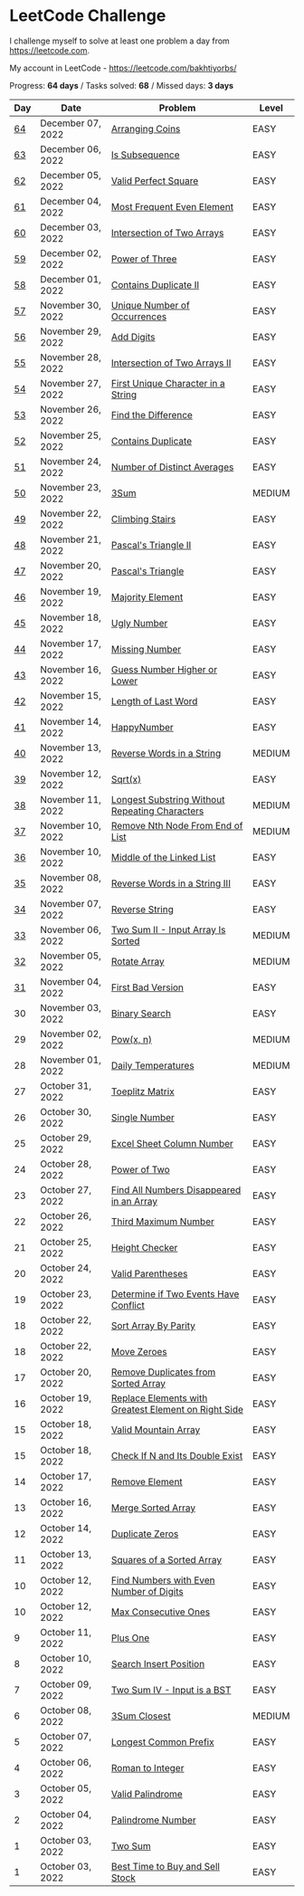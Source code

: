 # LeetCode Challenge
I challenge myself to solve at least one problem a day from https://leetcode.com. 

My account in LeetCode - https://leetcode.com/bakhtiyorbs/ 

Progress: **64 days** / Tasks solved: **68** / Missed days: **3 days**

| Day                                                        | Date              | Problem                                                                                                                                    | Level  |
|------------------------------------------------------------|-------------------|--------------------------------------------------------------------------------------------------------------------------------------------|--------|
| [64](./src/ArrangingCoins)                                 | December 07, 2022 | [Arranging Coins](https://leetcode.com/problems/arranging-coins)                                                                           | EASY   |
| [63](./src/IsSubsequence.php)                              | December 06, 2022 | [Is Subsequence](https://leetcode.com/problems/is-subsequence)                                                                             | EASY   |
| [62](./src/ValidPerfectSquare.php)                         | December 05, 2022 | [Valid Perfect Square](https://leetcode.com/problems/valid-perfect-square)                                                                 | EASY   |
| [61](./src/ValidPerfectSquare.php)                         | December 04, 2022 | [Most Frequent Even Element](https://leetcode.com/problems/most-frequent-even-element)                                                     | EASY   |
| [60](./src/TwoArrayIntersection.php)                       | December 03, 2022 | [Intersection of Two Arrays](https://leetcode.com/problems/intersection-of-two-arrays)                                                     | EASY   |
| [59](./src/PowerOfThree.php)                               | December 02, 2022 | [Power of Three](https://leetcode.com/problems/power-of-three)                                                                             | EASY   |
| [58](./src/ContainsDuplicateII.php)                        | December 01, 2022 | [Contains Duplicate II](https://leetcode.com/problems/contains-duplicate-ii)                                                               | EASY   |
| [57](./src/UniqueNumberOfOccurrence.php)                   | November 30, 2022 | [Unique Number of Occurrences](https://leetcode.com/problems/unique-number-of-occurrences)                                                 | EASY   |
| [56](./src/AddDigits.php)                                  | November 29, 2022 | [Add Digits](https://leetcode.com/problems/add-digits)                                                                                     | EASY   |
| [55](./src/TwoArraysIntersectionII.php)                    | November 28, 2022 | [Intersection of Two Arrays II](https://leetcode.com/problems/intersection-of-two-arrays-ii)                                               | EASY   |
| [54](./src/FirstUniqueCharacter.php)                       | November 27, 2022 | [First Unique Character in a String](https://leetcode.com/problems/first-unique-character-in-a-string)                                     | EASY   |
| [53](./src/FindDifference.php)                             | November 26, 2022 | [Find the Difference](https://leetcode.com/problems/find-the-difference)                                                                   | EASY   |
| [52](./src/ContainsDuplicate.php)                          | November 25, 2022 | [Contains Duplicate](https://leetcode.com/problems/contains-duplicate)                                                                     | EASY   |
| [51](./src/DistinctAveragesNumber.php)                     | November 24, 2022 | [Number of Distinct Averages](https://leetcode.com/problems/number-of-distinct-averages)                                                   | EASY   |
| [50](./src/ThreeSum.php)                                   | November 23, 2022 | [3Sum](https://leetcode.com/problems/3sum)                                                                                                 | MEDIUM |
| [49](./src/ClimbingStairs.php)                             | November 22, 2022 | [Climbing Stairs](https://leetcode.com/problems/climbing-stairs)                                                                           | EASY   |
| [48](./src/PascalTriangleII.php)                           | November 21, 2022 | [Pascal's Triangle II](https://leetcode.com/problems/pascals-triangle-ii)                                                                  | EASY   |
| [47](./src/PascalTriangle.php)                             | November 20, 2022 | [Pascal's Triangle](https://leetcode.com/problems/pascals-triangle)                                                                        | EASY   |
| [46](./src/MajorityElement.php)                            | November 19, 2022 | [Majority Element](https://leetcode.com/problems/majority-element)                                                                         | EASY   |
| [45](./src/UglyNumber.php)                                 | November 18, 2022 | [Ugly Number](https://leetcode.com/problems/ugly-number)                                                                                   | EASY   |
| [44](./src/MissingNumber.php)                              | November 17, 2022 | [Missing Number](https://leetcode.com/problems/missing-number)                                                                             | EASY   |
| [43](./src/GuessNumber.php)                                | November 16, 2022 | [Guess Number Higher or Lower](https://leetcode.com/problems/guess-number-higher-or-lower)                                                 | EASY   |
| [42](./src/LastWordLength.php)                             | November 15, 2022 | [Length of Last Word](https://leetcode.com/problems/length-of-last-word)                                                                   | EASY   |
| [41](./src/HappyNumber.php)                                | November 14, 2022 | [HappyNumber](https://leetcode.com/problems/happy-number)                                                                                  | EASY   |
| [40](./src/ReverseWordsInString.php)                       | November 13, 2022 | [Reverse Words in a String](https://leetcode.com/problems/reverse-words-in-a-string)                                                       | MEDIUM |
| [39](./src/Sqrt.php)                                       | November 12, 2022 | [Sqrt(x)](https://leetcode.com/problems/sqrtx)                                                                                             | EASY   |
| [38](./src/LongestSubstringWithoutRepeatingCharacters.php) | November 11, 2022 | [Longest Substring Without Repeating Characters](https://leetcode.com/problems/longest-substring-without-repeating-characters)             | MEDIUM |
| [37](./src/RemoveNodeFromList.php)                         | November 10, 2022 | [Remove Nth Node From End of List](https://leetcode.com/problems/remove-nth-node-from-end-of-list)                                         | MEDIUM |
| [36](./src/LinkedListMiddle.php)                           | November 10, 2022 | [Middle of the Linked List](https://leetcode.com/problems/middle-of-the-linked-list)                                                       | EASY   |
| [35](./src/ReverseWords.php)                               | November 08, 2022 | [Reverse Words in a String III](https://leetcode.com/problems/reverse-words-in-a-string-iii)                                               | EASY   |
| [34](./src/ReverseString.php)                              | November 07, 2022 | [Reverse String](https://leetcode.com/problems/reverse-string)                                                                             | EASY   |
| [33](./src/TwoSumSortedArray.php)                          | November 06, 2022 | [Two Sum II - Input Array Is Sorted](https://leetcode.com/problems/two-sum-ii-input-array-is-sorted)                                       | MEDIUM |
| [32](./src/RotateArray.php)                                | November 05, 2022 | [Rotate Array](https://leetcode.com/problems/rotate-array)                                                                                 | MEDIUM |
| [31](.src/FirstBadVersion.php)                             | November 04, 2022 | [First Bad Version](https://leetcode.com/problems/first-bad-version)                                                                       | EASY   |
| 30                                                         | November 03, 2022 | [Binary Search](https://leetcode.com/problems/binary-search)                                                                               | EASY   |
| 29                                                         | November 02, 2022 | [Pow(x, n)](https://leetcode.com/problems/powx-n)                                                                                          | MEDIUM |
| 28                                                         | November 01, 2022 | [Daily Temperatures](https://leetcode.com/problems/daily-temperatures)                                                                     | MEDIUM |
| 27                                                         | October 31, 2022  | [Toeplitz Matrix](https://leetcode.com/problems/toeplitz-matrix)                                                                           | EASY   |
| 26                                                         | October 30, 2022  | [Single Number](https://leetcode.com/problems/single-number)                                                                               | EASY   |
| 25                                                         | October 29, 2022  | [Excel Sheet Column Number](https://leetcode.com/problems/excel-sheet-column-number)                                                       | EASY   |
| 24                                                         | October 28, 2022  | [Power of Two](https://leetcode.com/problems/power-of-two)                                                                                 | EASY   |
| 23                                                         | October 27, 2022  | [Find All Numbers Disappeared in an Array](https://leetcode.com/problems/find-all-numbers-disappeared-in-an-array)                         | EASY   |
| 22                                                         | October 26, 2022  | [Third Maximum Number](https://leetcode.com/problems/third-maximum-number)                                                                 | EASY   |
| 21                                                         | October 25, 2022  | [Height Checker](https://leetcode.com/problems/height-checker)                                                                             | EASY   |
| 20                                                         | October 24, 2022  | [Valid Parentheses](https://leetcode.com/problems/valid-parentheses)                                                                       | EASY   |
| 19                                                         | October 23, 2022  | [Determine if Two Events Have Conflict](https://leetcode.com/contest/weekly-contest-316/problems/determine-if-two-events-have-conflict)    | EASY   |
| 18                                                         | October 22, 2022  | [Sort Array By Parity](https://leetcode.com/problems/sort-array-by-parity)                                                                 | EASY   |
| 18                                                         | October 22, 2022  | [Move Zeroes](https://leetcode.com/problems/move-zeroes)                                                                                   | EASY   |
| 17                                                         | October 20, 2022  | [Remove Duplicates from Sorted Array](https://leetcode.com/problems/remove-duplicates-from-sorted-array)                                   | EASY   |
| 16                                                         | October 19, 2022  | [Replace Elements with Greatest Element on Right Side](https://leetcode.com/problems/replace-elements-with-greatest-element-on-right-side) | EASY   |
| 15                                                         | October 18, 2022  | [Valid Mountain Array](https://leetcode.com/problems/valid-mountain-array)                                                                 | EASY   |
| 15                                                         | October 18, 2022  | [Check If N and Its Double Exist](https://leetcode.com/problems/check-if-n-and-its-double-exist)                                           | EASY   |
| 14                                                         | October 17, 2022  | [Remove Element](https://leetcode.com/problems/remove-element)                                                                             | EASY   |
| 13                                                         | October 16, 2022  | [Merge Sorted Array](https://leetcode.com/problems/merge-sorted-array)                                                                     | EASY   |
| 12                                                         | October 14, 2022  | [Duplicate Zeros](https://leetcode.com/problems/duplicate-zeros)                                                                           | EASY   |
| 11                                                         | October 13, 2022  | [Squares of a Sorted Array](https://leetcode.com/problems/squares-of-a-sorted-array)                                                       | EASY   |
| 10                                                         | October 12, 2022  | [Find Numbers with Even Number of Digits](https://leetcode.com/problems/find-numbers-with-even-number-of-digits)                           | EASY   |
| 10                                                         | October 12, 2022  | [Max Consecutive Ones](https://leetcode.com/problems/max-consecutive-ones)                                                                 | EASY   |
| 9                                                          | October 11, 2022  | [Plus One](https://leetcode.com/problems/plus-one)                                                                                         | EASY   |
| 8                                                          | October 10, 2022  | [Search Insert Position](https://leetcode.com/problems/search-insert-position)                                                             | EASY   |
| 7                                                          | October 09, 2022  | [Two Sum IV - Input is a BST](https://leetcode.com/problems/two-sum-iv-input-is-a-bst)                                                     | EASY   |
| 6                                                          | October 08, 2022  | [3Sum Closest](https://leetcode.com/problems/3sum-closest)                                                                                 | MEDIUM |
| 5                                                          | October 07, 2022  | [Longest Common Prefix](https://leetcode.com/problems/longest-common-prefix)                                                               | EASY   |
| 4                                                          | October 06, 2022  | [Roman to Integer](https://leetcode.com/problems/roman-to-integer)                                                                         | EASY   |
| 3                                                          | October 05, 2022  | [Valid Palindrome](https://leetcode.com/problems/valid-palindrome)                                                                         | EASY   |
| 2                                                          | October 04, 2022  | [Palindrome Number](https://leetcode.com/problems/palindrome-number)                                                                       | EASY   |
| 1                                                          | October 03, 2022  | [Two Sum](https://leetcode.com/problems/two-sum)                                                                                           | EASY   |
| 1                                                          | October 03, 2022  | [Best Time to Buy and Sell Stock](https://leetcode.com/problems/best-time-to-buy-and-sell-stock)                                           | EASY   |
